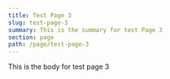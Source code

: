 ```yaml
---
title: Test Page 3
slug: test-page-3
summary: This is the summary for test Page 3
section: page
path: /page/test-page-3
---
```


This is the body for test page 3
